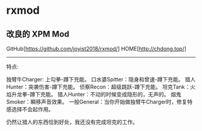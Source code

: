 # rxmod

改良的 XPM Mod
-------------------
GitHub[https://github.com/joyist2018/rxmod/]
HOME[http://chdong.top/]

-------------------
特点:

独臂牛Charger: 上勾拳-蹲下充能。
口水婆Spitter：隐身和曾速-蹲下充能。
猎人Hunter：突袭伤害-蹲下充能。
侦察Recon：超级跳跃-蹲下充能。
坦克Tank：火焰升龙拳-蹲下充能。
猎人Hunter：不动的时候变成隐形的，无声的。
烟鬼Smoker：瞬移声音效果。
一般General：当你开始做独臂牛Charger时，修复特感选择不会起作用。

仍然让猎人的东西恰到好处，我还没有完成坦克的工作。
